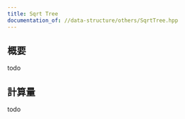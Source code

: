 ```yaml
---
title: Sqrt Tree
documentation_of: //data-structure/others/SqrtTree.hpp
---
```


## 概要

todo

## 計算量
todo